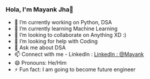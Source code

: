 

### Hola, I'm Mayank Jha👋


- 🔭 I’m currently working on Python, DSA
- 🌱 I’m currently learning Machine Learning
- 👯 I’m looking to collaborate on Anything XD :)
- 🤔 I’m looking for help with Coding
- 💬 Ask me about DSA
- 📫 Connect with me - LinkedIn : [LinkedIn : @Mayank](LinkedIn%20:%20@Mayank%20%28https://www.linkedin.com/in/mayank-jha-9276821a5/%29)
- 😄 Pronouns: He/Him
- ⚡ Fun fact: I am going to become future engineer
